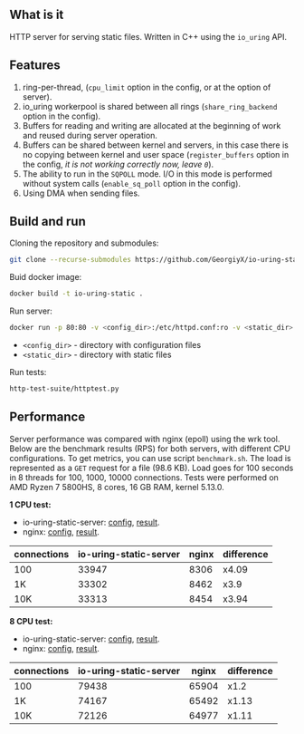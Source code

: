 ## What is it
HTTP server for serving static files. Written in C++ using the `io_uring` API.

## Features

1. ring-per-thread, (`cpu_limit` option in the config, or at the option of server).
2. io_uring workerpool is shared between all rings (`share_ring_backend` option in the config).
3. Buffers for reading and writing are allocated at the beginning of work and reused during server operation. 
4. Buffers can be shared between kernel and servers, in this case there is no copying between kernel and user space (`register_buffers` option in the config, *it is not working correctly now, leave `0`*).
5. The ability to run in the `SQPOLL` mode. I/O in this mode is performed without system calls (`enable_sq_poll` option in the config).
6. Using DMA when sending files.
## Build and run

Cloning the repository and submodules:

```bash
git clone --recurse-submodules https://github.com/GeorgiyX/io-uring-static-server.git
```

Buid docker image:

```bash
docker build -t io-uring-static .
```

Run server:

```bash
docker run -p 80:80 -v <config_dir>:/etc/httpd.conf:ro -v <static_dir>:/var/www/html:ro --name io-uring-static -t io-uring-static
```

* `<config_dir>` - directory with configuration files
* `<static_dir>` - directory with static files

Run tests:

```bash
http-test-suite/httptest.py
```



## Performance

Server performance was compared with nginx (epoll) using the wrk tool. Below are the benchmark results (RPS) for both servers, with different CPU configurations. To get metrics, you can use script `benchmark.sh`.  The load is represented as a `GET` request for a file (98.6 KB). Load goes for 100 seconds in 8 threads for 100, 1000, 10000 connections. Tests were performed on AMD Ryzen 7 5800HS, 8 cores, 16 GB RAM, kernel 5.13.0.

**1 CPU test:**

* io-uring-static-server: [config](https://github.com/GeorgiyX/io-uring-static-server/blob/master/configs/io-uring-server-1-cpu.conf), [result](https://github.com/GeorgiyX/io-uring-static-server/blob/master/benchmarks/io-uring-static-server-1-cpu.txt).
* nginx: [config](https://github.com/GeorgiyX/io-uring-static-server/blob/master/configs/nginx-1-cpu.conf), [result](https://github.com/GeorgiyX/io-uring-static-server/blob/master/benchmarks/ngnix-1-cpu.txt).

| connections | io-uring-static-server | nginx | difference |
| ----------- | ---------------------- | ----- | ---------- |
| 100         | 33947                  | 8306  | x4.09      |
| 1K          | 33302                  | 8462  | x3.9       |
| 10K         | 33313                  | 8454  | x3.94      |

**8 CPU test:**

* io-uring-static-server: [config](https://github.com/GeorgiyX/io-uring-static-server/blob/master/configs/io-uring-server-8-cpu.conf), [result](https://github.com/GeorgiyX/io-uring-static-server/blob/master/benchmarks/io-uring-static-server-8-cpu.txt).
* nginx: [config](https://github.com/GeorgiyX/io-uring-static-server/blob/master/configs/nginx-8-cpu.conf), [result](https://github.com/GeorgiyX/io-uring-static-server/blob/master/benchmarks/ngnix-8-cpu.txt).

| connections | io-uring-static-server | nginx | difference |
| ----------- | ---------------------- | ----- | ---------- |
| 100         | 79438                  | 65904 | x1.2       |
| 1K          | 74167                  | 65492 | x1.13      |
| 10K         | 72126                  | 64977 | x1.11      |
